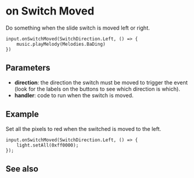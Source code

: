 # on Switch Moved

Do something when the slide switch is moved left or right.

```sig
input.onSwitchMoved(SwitchDirection.Left, () => {
    music.playMelody(Melodies.BaDing)
})
```

## Parameters

* **direction**: the direction the switch must be moved to trigger the event (look for the labels on the buttons to see which direction is which).
* **handler**: code to run when the switch is moved.

## Example

Set all the pixels to red when the switched is moved to the left.

```blocks
input.onSwitchMoved(SwitchDirection.Left, () => {
    light.setAll(0xff0000);
});
```

## See also